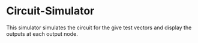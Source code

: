 # Circuit-Simulator
This simulator simulates the circuit for the give test vectors and display the outputs at each output node.
